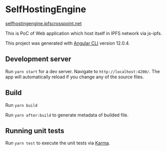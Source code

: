 # SelfHostingEngine

[selfhostingengine.ipfscrosspoint.net](https://selfhostingengine.ipfscrosspoint.net/)

This is PoC of Web application which host itself in IPFS network via js-ipfs.

This project was generated with [Angular CLI](https://github.com/angular/angular-cli) version 12.0.4.

## Development server

Run `yarn start` for a dev server. Navigate to `http://localhost:4200/`. The app will automatically reload if you change any of the source files.

## Build

Run `yarn build`

Run `yarn after:build` to generate metadata of builded file.

## Running unit tests

Run `yarn test` to execute the unit tests via [Karma](https://karma-runner.github.io).

